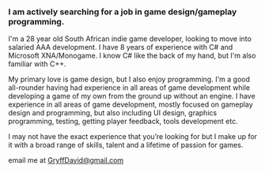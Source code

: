 ### I am actively searching for a job in game design/gameplay programming.
I'm a 28 year old South African indie game developer, looking to move into salaried AAA development. I have 8 years of experience with C# and Microsoft XNA/Monogame. I know C# like the back of my hand, but I'm also familiar with C++. 

My primary love is game design, but I also enjoy programming. I'm a good all-rounder having had experience in all areas of game development while developing a game of my own from the ground up without an engine. I have experience in all areas of game development, mostly focused on gameplay design and programming, but also including UI design, graphics programming, testing, getting player feedback, tools development etc. 

I may not have the exact experience that you’re looking for but I make up for it with a broad range of skills, talent and a lifetime of passion for games.

email me at GryffDavid@gmail.com

<!--
**GryffDavid/gryffdavid** is a ✨ _special_ ✨ repository because its `README.md` (this file) appears on your GitHub profile.

Here are some ideas to get you started:

- 🔭 I’m currently working on ...
- 🌱 I’m currently learning ...
- 👯 I’m looking to collaborate on ...
- 🤔 I’m looking for help with ...
- 💬 Ask me about ...
- 📫 How to reach me: ...
- 😄 Pronouns: ...
- ⚡ Fun fact: ...
-->
